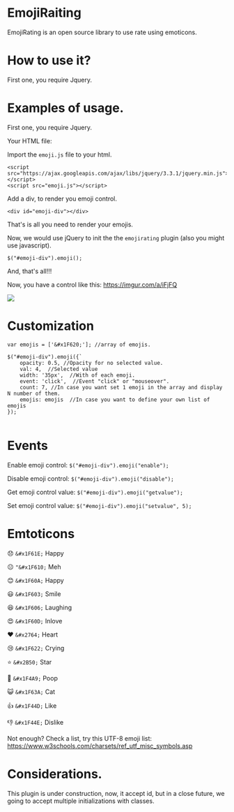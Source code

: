 # EmojiRaiting
EmojiRating is an open source library to use rate using emoticons.

# How to use it?
First one, you require Jquery.

# Examples of usage.
First one, you require Jquery.

Your HTML file:

Import the `emoji.js` file to your html.

```
<script src="https://ajax.googleapis.com/ajax/libs/jquery/3.3.1/jquery.min.js"></script>
<script src="emoji.js"></script>
```

Add a div, to render you emoji control.

`<div id="emoji-div"></div>`

That's is all you need to render your emojis.

Now, we would use jQuery to init the the `emojirating` plugin (also you might use javascript).

`
$("#emoji-div").emoji();
`

And, that's all!!!

Now, you have a control like this:
https://imgur.com/a/iFjFQ

<img src="http://i.imgur.com/khAYcYh.png" />

# Customization

```
var emojis = ['&#x1F620;']; //array of emojis.

$("#emoji-div").emoji({`
    opacity: 0.5, //Opacity for no selected value.
    val: 4,  //Selected value
    width: '35px',  //With of each emoji.
    event: 'click',  //Event "click" or "mouseover".
    count: 7, //In case you want set 1 emoji in the array and display N number of them.
    emojis: emojis  //In case you want to define your own list of emojis
});
                        
```

# Events

Enable emoji control: `$("#emoji-div").emoji("enable");`

Disable emoji control: `$("#emoji-div").emoji("disable");`

Get emoji control value: `$("#emoji-div").emoji("getvalue");`

Set emoji control value: `$("#emoji-div").emoji("setvalue", 5);`

# Emtoticons

&#x1F61E; `&#x1F61E;` Happy

&#x1F610; `"&#x1F610;` Meh

&#x1F60A; `&#x1F60A;` Happy

&#x1F603; `&#x1F603;` Smile

&#x1F606; `&#x1F606;` Laughing

&#x1F60D; `&#x1F60D;` Inlove

&#x2764; `&#x2764;` Heart

&#x1F622; `&#x1F622;` Crying

&#x2B50; `&#x2B50;` Star

&#x1F4A9; `&#x1F4A9;` Poop

&#x1F63A; `&#x1F63A;` Cat

&#x1F44D; `&#x1F44D;` Like

&#x1F44E; `&#x1F44E;` Dislike

Not enough?
Check a list, try this UTF-8 emoji list:
https://www.w3schools.com/charsets/ref_utf_misc_symbols.asp

# Considerations.
This plugin is under construction, now, it accept id, but in a close future, we going to accept multiple initializations with classes.
